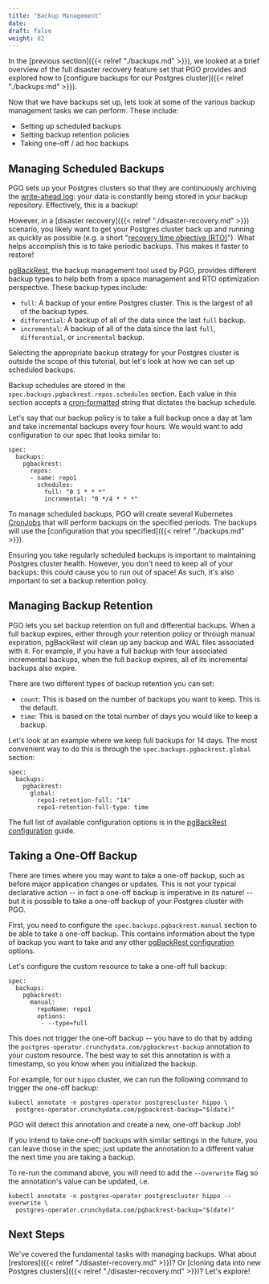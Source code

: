 ```yaml
---
title: "Backup Management"
date:
draft: false
weight: 82
---
```


In the [previous section]({{< relref "./backups.md" >}}), we looked at a brief overview of the full disaster recovery feature set that PGO provides and explored how to [configure backups for our Postgres cluster]({{< relref "./backups.md" >}}).

Now that we have backups set up, lets look at some of the various backup management tasks we can perform. These include:

- Setting up scheduled backups
- Setting backup retention policies
- Taking one-off / ad hoc backups

## Managing Scheduled Backups

PGO sets up your Postgres clusters so that they are continuously archiving the [write-ahead log](https://www.postgresql.org/docs/current/wal-intro.html):
your data is constantly being stored in your backup repository. Effectively, this is a backup!

However, in a [disaster recovery]({{< relref "./disaster-recovery.md" >}}) scenario, you likely want to get your Postgres cluster back up and running as quickly as possible (e.g. a short "[recovery time objective (RTO)](https://en.wikipedia.org/wiki/Disaster_recovery#Recovery_Time_Objective)"). What helps accomplish this is to take periodic backups. This makes it faster to restore!

[pgBackRest](https://pgbackrest.org/), the backup management tool used by PGO, provides different backup types to help both from a space management and RTO optimization perspective. These backup types include:

- `full`: A backup of your entire Postgres cluster. This is the largest of all of the backup types.
- `differential`: A backup of all of the data since the last `full` backup.
- `incremental`: A backup of all of the data since the last `full`, `differential`, or `incremental` backup.

Selecting the appropriate backup strategy for your Postgres cluster is outside the scope of this tutorial, but let's look at how we can set up scheduled backups.

Backup schedules are stored in the `spec.backups.pgbackrest.repos.schedules` section. Each value in this section
accepts a [cron-formatted](https://docs.k8s.io/concepts/workloads/controllers/cron-jobs/#cron-schedule-syntax) string
that dictates the backup schedule.

Let's say that our backup policy is to take a full backup once a day at 1am and take incremental backups every four hours.
We would want to add configuration to our spec that looks similar to:

```
spec:
  backups:
    pgbackrest:
      repos:
      - name: repo1
        schedules:
          full: "0 1 * * *"
          incremental: "0 */4 * * *"
```

To manage scheduled backups, PGO will create several Kubernetes [CronJobs](https://kubernetes.io/docs/concepts/workloads/controllers/cron-jobs/)
that will perform backups on the specified periods. The backups will use the [configuration that you specified]({{< relref "./backups.md" >}}).

Ensuring you take regularly scheduled backups is important to maintaining Postgres cluster health.
However, you don't need to keep all of your backups: this could cause you to run out of space!
As such, it's also important to set a backup retention policy.

## Managing Backup Retention

PGO lets you set backup retention on full and differential backups. When a full backup expires,
either through your retention policy or through manual expiration, pgBackRest will clean up any
backup and WAL files associated with it. For example, if you have a full backup with four associated
incremental backups, when the full backup expires, all of its incremental backups also expire.

There are two different types of backup retention you can set:

- `count`: This is based on the number of backups you want to keep. This is the default.
- `time`: This is based on the total number of days you would like to keep a backup.

Let's look at an example where we keep full backups for 14 days. The most convenient way to do this
is through the `spec.backups.pgbackrest.global` section:

```
spec:
  backups:
    pgbackrest:
      global:
        repo1-retention-full: "14"
        repo1-retention-full-type: time
```

The full list of available configuration options is in the [pgBackRest configuration](https://pgbackrest.org/configuration.html) guide.

## Taking a One-Off Backup

There are times where you may want to take a one-off backup, such as before major application changes
or updates. This is not your typical declarative action -- in fact a one-off backup is imperative
in its nature! -- but it is possible to take a one-off backup of your Postgres cluster with PGO.

First, you need to configure the `spec.backups.pgbackrest.manual` section to be able to take a one-off backup.
This contains information about the type of backup you want to take and any other [pgBackRest configuration](https://pgbackrest.org/configuration.html) options.

Let's configure the custom resource to take a one-off full backup:

```
spec:
  backups:
    pgbackrest:
      manual:
        repoName: repo1
        options:
         - --type=full
```

This does not trigger the one-off backup -- you have to do that by adding the
`postgres-operator.crunchydata.com/pgbackrest-backup` annotation to your custom resource.
The best way to set this annotation is with a timestamp, so you know when you initialized the backup.

For example, for our `hippo` cluster, we can run the following command to trigger the one-off backup:

```shell
kubectl annotate -n postgres-operator postgrescluster hippo \
  postgres-operator.crunchydata.com/pgbackrest-backup="$(date)"
```

PGO will detect this annotation and create a new, one-off backup Job!

If you intend to take one-off backups with similar settings in the future, you can leave those in the spec; just update the annotation to a different value the next time you are taking a backup.

To re-run the command above, you will need to add the `--overwrite` flag so the annotation's value can be updated, i.e.

```shell
kubectl annotate -n postgres-operator postgrescluster hippo --overwrite \
  postgres-operator.crunchydata.com/pgbackrest-backup="$(date)"
```

## Next Steps

We've covered the fundamental tasks with managing backups. What about [restores]({{< relref "./disaster-recovery.md" >}})? Or [cloning data into new Postgres clusters]({{< relref "./disaster-recovery.md" >}})? Let's explore!
